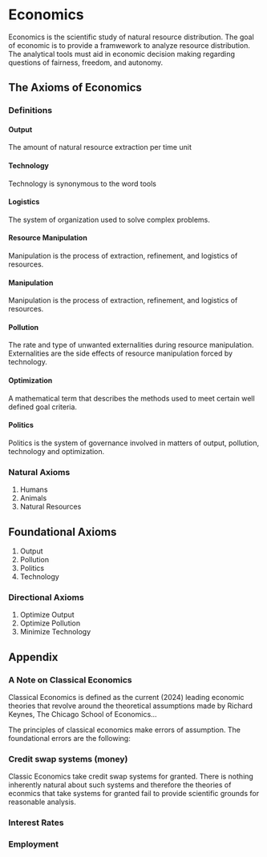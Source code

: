 # Economics
Economics is the scientific study of natural resource distribution. The goal of economic is to provide a framwework to analyze resource distribution. The analytical tools must aid in economic decision making regarding questions of fairness, freedom, and autonomy. 

## The Axioms of Economics

### Definitions

#### Output
The amount of natural resource extraction per time unit

#### Technology
Technology is synonymous to the word tools

#### Logistics
The system of organization used to solve complex problems.

#### Resource Manipulation
Manipulation is the process of extraction, refinement, and logistics of resources. 

#### Manipulation 
Manipulation is the process of extraction, refinement, and logistics of resources. 

#### Pollution
The rate and type of unwanted externalities during resource manipulation. Externalities are the side effects of resource manipulation forced by technology. 

#### Optimization
A mathematical term that describes the methods used to meet certain well defined goal criteria.

#### Politics
Politics is the system of governance involved in matters of output, pollution, technology and optimization.

### Natural Axioms
1. Humans
2. Animals
3. Natural Resources

## Foundational Axioms
1. Output
2. Pollution
3. Politics
4. Technology

### Directional Axioms
1. Optimize Output
2. Optimize Pollution
3. Minimize Technology

## Appendix
### A Note on Classical Economics
Classical Economics is defined as the current (2024) leading economic theories that revolve around the theoretical assumptions made by Richard Keynes, The Chicago School of Economics...

The principles of classical economics make errors of assumption. The foundational errors are the following:

### Credit swap systems (money) 
Classic Economics take credit swap systems for granted. There is nothing inherently natural about such systems and therefore the theories of econmics that take systems for granted fail to provide scientific grounds for reasonable analysis.

### Interest Rates

### Employment


